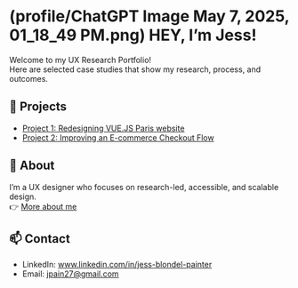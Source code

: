 # (profile/ChatGPT Image May 7, 2025, 01_18_49 PM.png) HEY, I’m Jess!

Welcome to my UX Research Portfolio!  
Here are selected case studies that show my research, process, and outcomes.

## 🌟 Projects
- [Project 1: Redesigning VUE.JS Paris website](./project1/README.md)
- [Project 2: Improving an E-commerce Checkout Flow](./project2/README.md)

## 📖 About
I’m a UX designer who focuses on research-led, accessible, and scalable design.  
👉 [More about me](./about.md)

## 📫 Contact
- LinkedIn: www.linkedin.com/in/jess-blondel-painter  
- Email: jpain27@gmail.com
